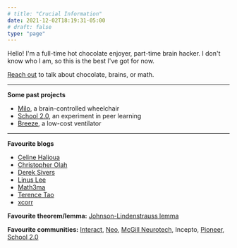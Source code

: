 ```yaml
---
# title: "Crucial Information"
date: 2021-12-02T18:19:31-05:00
# draft: false
type: "page"
---
```


Hello! I'm a full-time hot chocolate enjoyer, part-time brain hacker. I don't know who I am, so this is the best I've got for now.

[Reach out](mailto:raphael.hotter@gmail.com?subject=Hello!!) to talk about chocolate, brains, or math.

---
**Some past projects**
* [Milo](https://www.youtube.com/watch?v=_46AoSnHCRo), a brain-controlled wheelchair
* [School 2.0](https://school2point0.com), an experiment in peer learning
* [Breeze](https://www.youtube.com/watch?v=5ufh_80dSsk&t=2s&ab_channel=Breeze), a low-cost ventilator
---

<!-- **Friends with websites**
* [Santi Aranguri](https://aranguri.wordpress.com/)
* [Anna Brandenberger](https://abrandenberger.github.io)
* [Marley Xiong](https://marleyx.com)
* [School 2.0 folks](https://bio.school2point0.com)! -->

**Favourite blogs**
* [Celine Halioua](https://www.celinehh.com/)
* [Christopher Olah](https://colah.github.io)
* [Derek Sivers](https://sive.rs/)
* [Linus Lee](https://thesephist.com/)
* [Math3ma](https://www.math3ma.com/)
* [Terence Tao](https://terrytao.wordpress.com/)
* [xcorr](https://xcorr.net/)

**Favourite theorem/lemma:** [Johnson-Lindenstrauss lemma](https://en.m.wikipedia.org/wiki/Johnson–Lindenstrauss_lemma)

**Favourite communities:** [Interact](https://joininteract.com/), [Neo](http://neo.com/), [McGill Neurotech](https://www.facebook.com/McGillNeurotech), Incepto, [Pioneer](https://pioneer.app/), [School 2.0](https://bio.school2point0.com/)